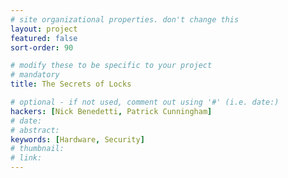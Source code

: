 ```yaml
---
# site organizational properties. don't change this
layout: project
featured: false
sort-order: 90

# modify these to be specific to your project
# mandatory
title: The Secrets of Locks

# optional - if not used, comment out using '#' (i.e. date:)
hackers: [Nick Benedetti, Patrick Cunningham]
# date: 
# abstract:
keywords: [Hardware, Security]
# thumbnail: 
# link: 
---
```


<!-- more -->

<!--Here's some info on markdown https://help.github.com/articles/basic-writing-and-formatting-syntax/ -->